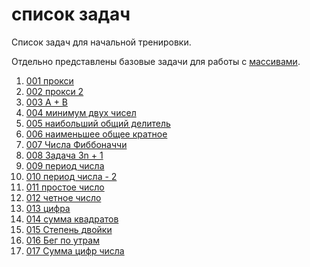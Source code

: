 # список задач

Список задач для начальной тренировки.

Отдельно представлены базовые задачи для работы с [массивами](./00_arrays/readme.md).

 1. [001 прокси](./001/readme.md)
 2. [002 прокси 2](./002/readme.md)
 3. [003 A + B](./003/readme.md)
 4. [004 минимум двух чисел](./004/readme.md)
 5. [005 наибольший общий делитель](./005/readme.md)
 6. [006 наименьшее общее кратное](./006/readme.md)
 7. [007 Числа Фиббоначчи](./007/readme.md)
 8. [008 Задача 3n + 1](./008/readme.md)
 9. [009 период числа](./009/readme.md)
 10. [010 период числа - 2](./010/readme.md)
 11. [011 простое число](./011/readme.md)
 12. [012 четное число](./012/readme.md)
 13. [013 цифра](./013/readme.md)
 14. [014 сумма квадратов](./014/readme.md)
 15. [015 Степень двойки](./015/readme.md)
 16. [016 Бег по утрам](./016/readme.md)
 17. [017 Сумма цифр числа](./017/readme.md)
